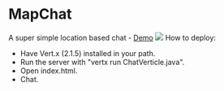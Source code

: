 # MapChat
A super simple location based chat - [Demo](http://idoco.github.io/map-chat)
![](https://raw.githubusercontent.com/idoco/map-chat/master/map-chat.png)
How to deploy:
- Have Vert.x (2.1.5) installed in your path.
- Run the server with "vertx run ChatVerticle.java".
- Open index.html.
- Chat.
